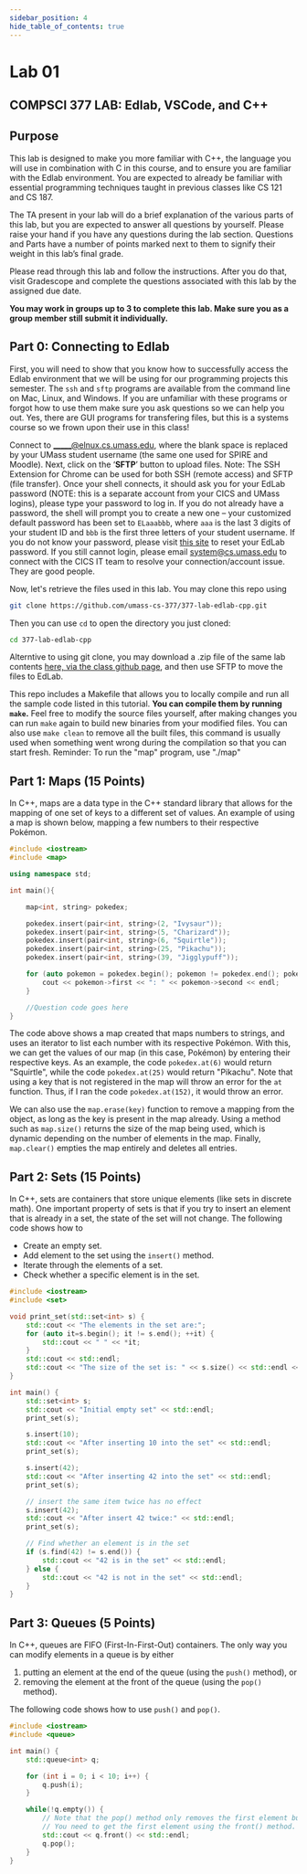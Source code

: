 ```yaml
---
sidebar_position: 4
hide_table_of_contents: true
---
```

# Lab 01

## COMPSCI 377 LAB: Edlab, VSCode, and C++

## Purpose

This lab is designed to make you more familiar with C++, the language you will use in combination with C in this course, and to ensure you are familiar with the Edlab environment. You are expected to already be familiar with essential programming techniques taught in previous classes like CS 121 and CS 187.

The TA present in your lab will do a brief explanation of the various parts of this lab, but you are expected to answer all questions by yourself. Please raise your hand if you have any questions during the lab section. Questions and Parts have a number of points marked next to them to signify their weight in this lab’s final grade.

Please read through this lab and follow the instructions. After you do that, visit Gradescope and complete the questions associated with this lab by the assigned due date.

**You may work in groups up to 3 to complete this lab. Make sure you as a group member still submit it individually.**

## Part 0: Connecting to Edlab 

First, you will need to show that you know how to successfully access the Edlab environment that we will be using for our programming projects this semester. The `ssh` and `sftp` programs are available from the command line on Mac, Linux, and Windows. If you are unfamiliar with these programs or forgot how to use them make sure you ask questions so we can help you out. Yes, there are GUI programs for transfering files, but this is a systems course so we frown upon their use in this class!

Connect to _____@elnux.cs.umass.edu, where the blank space is replaced by your UMass student username (the same one used for SPIRE and Moodle). Next, click on the ‘**SFTP**’ button to upload files. Note: The SSH Extension for Chrome can be used for both SSH (remote access) and SFTP (file transfer). Once your shell connects, it should ask you for your EdLab password (NOTE: this is a separate account from your CICS and UMass logins), please type your password to log in. If you do not already have a password, the shell will prompt you to create a new one – your customized default password has been set to `ELaaabbb`, where `aaa` is the last 3 digits of your student ID and `bbb` is the first three letters of your student username. If you do not know your password, please visit [this site](https://elipareset.cs.umass.edu:9443/) to reset your EdLab password. If you still cannot login, please email system@cs.umass.edu to connect with the CICS IT team to resolve your connection/account issue. They are good people.

<!---
The following activity is not assigned anymore. I will keep it here but not shown to the student.
Once you have successfully logged into Edlab, you should see a prompt for sftp, confirming your SFTP connection to elnux. Next, using SFTP, upload a file named `______.txt` where the blank space is replaced with your SPIRE username using the `put` command. Note: `put` can only be used when within sftp. To demonstrate that you have successfully used SFTP to `put` aka upload this file, please take a screenshot of the directory contents by using the command `ls` to list out the files in your current directory. 
-->

Now, let's retrieve the files used in this lab. You may clone this repo using

```bash
git clone https://github.com/umass-cs-377/377-lab-edlab-cpp.git
```

Then you can use `cd` to open the directory you just cloned:

```bash
cd 377-lab-edlab-cpp
```
Alterntive to using git clone, you may download a .zip file of the same lab contents [here, via the class github page](https://github.com/umass-cs-377/377-lab-edlab-cpp/archive/refs/heads/main.zip), and then use SFTP to move the files to EdLab.

This repo includes a Makefile that allows you to locally compile and run all the sample code listed in this tutorial. **You can compile them by running `make`.** Feel free to modify the source files yourself, after making changes you can run `make` again to build new binaries from your modified files. You can also use `make clean` to remove all the built files, this command is usually used when something went wrong during the compilation so that you can start fresh. Reminder: To run the "map" program, use "./map"

## Part 1: Maps (15 Points)

In C++, maps are a data type in the C++ standard library that allows for the mapping of one set of keys to a different set of values. An example of using a map is shown below, mapping a few numbers to their respective Pokémon.

```c++
#include <iostream>
#include <map>

using namespace std;

int main(){

    map<int, string> pokedex;

    pokedex.insert(pair<int, string>(2, "Ivysaur"));
    pokedex.insert(pair<int, string>(5, "Charizard"));
    pokedex.insert(pair<int, string>(6, "Squirtle"));
    pokedex.insert(pair<int, string>(25, "Pikachu"));
    pokedex.insert(pair<int, string>(39, "Jigglypuff"));

    for (auto pokemon = pokedex.begin(); pokemon != pokedex.end(); pokemon ++) {
        cout << pokemon->first << ": " << pokemon->second << endl;
    }

    //Question code goes here
}
```

The code above shows a map created that maps numbers to strings, and uses an iterator to list each number with its respective Pokémon. With this, we can get the values of our map (in this case, Pokémon) by entering their respective keys. As an example, the code `pokedex.at(6)` would return "Squirtle", while the code `pokedex.at(25)` would return "Pikachu". Note that using a key that is not registered in the map will throw an error for the `at` function. Thus, if I ran the code `pokedex.at(152)`, it would throw an error.

We can also use the `map.erase(key)` function to remove a mapping from the object, as long as the key is present in the map already. Using a method such as `map.size()` returns the size of the map being used, which is dynamic depending on the number of elements in the map. Finally, `map.clear()` empties the map entirely and deletes all entries.

## Part 2: Sets (15 Points)

In C++, sets are containers that store unique elements (like sets in discrete math). One important
property of sets is that if you try to insert an element that is already in a set, the state of the
set will not change. The following code shows how to

* Create an empty set.
* Add element to the set using the `insert()` method.
* Iterate through the elements of a set.
* Check whether a specific element is in the set.

```c++
#include <iostream>
#include <set>

void print_set(std::set<int> s) {
    std::cout << "The elements in the set are:";
    for (auto it=s.begin(); it != s.end(); ++it) {
        std::cout << " " << *it;
    }
    std::cout << std::endl;
    std::cout << "The size of the set is: " << s.size() << std::endl << std::endl;
}

int main() {
    std::set<int> s;
    std::cout << "Initial empty set" << std::endl;
    print_set(s);

    s.insert(10);
    std::cout << "After inserting 10 into the set" << std::endl;
    print_set(s);

    s.insert(42);
    std::cout << "After inserting 42 into the set" << std::endl;
    print_set(s);

    // insert the same item twice has no effect
    s.insert(42);
    std::cout << "After insert 42 twice:" << std::endl;
    print_set(s);

    // Find whether an element is in the set
    if (s.find(42) != s.end()) {
        std::cout << "42 is in the set" << std::endl;
    } else {
        std::cout << "42 is not in the set" << std::endl;
    }
}
```

## Part 3: Queues (5 Points)

In C++, queues are FIFO (First-In-First-Out) containers. The only way you can modify elements in a queue is by either

1. putting an element at the end of the queue (using the `push()` method), or
1. removing the element at the front of the queue (using the `pop()` method).

The following code shows how to use `push()` and `pop()`.

```c++
#include <iostream>
#include <queue>

int main() {
    std::queue<int> q;

    for (int i = 0; i < 10; i++) {
        q.push(i);
    }

    while(!q.empty()) {
        // Note that the pop() method only removes the first element but doesn not return it.
        // You need to get the first element using the front() method.
        std::cout << q.front() << std::endl;
        q.pop();
    }
}
```
